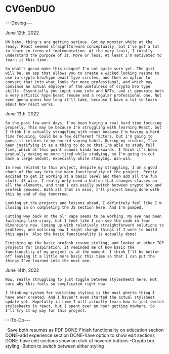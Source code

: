 # CVGenDUO

---Devlog---

June 12th, 2022

    Oh baby, thing's are getting serious. Got my monster white at the ready. React seemed straightforward conceptually, but I've got a lot to learn in terms of implementation. At the very least, I totally understand the purpose of it. More or less. At least I'm motivated to learn it this time.

    So what's gonna make this unique? I'm not quite sure yet. The gist will be, an app that allows you to create a wicked looking resume to use in crypto bro/hype beast type circles, and then an option to convert that into what looks far more professional, and which may convince an actual employer of the usefulness of crypto bro type skills. Essentially you input some info and NFTs, and it generate both a very artistic hype beast resume and a regular professional one. Not even gonna guess how long it'll take, because I have a lot to learn about how react works.

June 13th, 2022

    So the past few work days, I've been having a real hard time focusing properly. This may be because I'm struggling with learning React, but I think I'm actually struggling with react because I'm having a hard time focusing. Could be a few different factors, but I'm going to guess it relates to my horrid vaping habit. During my studies, I've been justifying it as a thing to do so that I'm able to study full time, which at this point sounds kinda backwards. I think it's been gradually making me more tired while studying, so I'm going to cut back a large amount, expecially while studying. Win-win.

    In news related to this project, despite my struggling, I am a good chunk of the way into the main functionality of the project. Pretty excited to get it working at a basic level and then add all the fun stuff. JS wise, I really only need a button that changes classes on all the elements, and then I can easily switch between crypto bro and profesh resumes. With all that in mind, I'll project being done with this by end of day tomorrow.

    Looking at the projects and lessons ahead, I definitely feel like I'm closing in on completing the JS section here. And I'm pumped.

    Cutting way back on the ol' vape seems to be working. My eye has been twitching like crazy, but I feel like I can see the code in four dimensions now. Coming up with relatively straightforward solutions to problems, and noticing how I might change things if I were to build this again. Also the basic functionality is actually done!

    Finishing up the basic profesh resume styling, and looked at other TOP projects for inspiration. it reminded me of how basic the functionality of my project is at the moment. I think I'll be better off leaving it a little more basic this time so that I can put the things I've learned into the next one.

June 14th, 2022

    Wow, really struggling to just toggle between stylesheets here. Not sure why this feels so complicated right now.

    I think my system for switching styling is the most ghetto thing I have ever created. And I haven't even started the actual stylsheet update yet. Hopefully in time I will actually learn how to just switch stylesheets in react, but I spent over an hour getting nowhere. So I'll try it my way for this project.

---To-Do---

-Save both resumes as PDF
DONE-Finish functionality on education section
DONE-add experience section
DONE-have option to show edit sections
DONE-have edit sections show on click of hovered buttons
-Crypto bro styling
-Button to switch between either styling